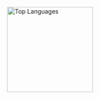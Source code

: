 <a href="#"><img align="center" src="https://github-readme-stats.vercel.app/api/top-langs/?username=GottaGetPaid&langs_count=8&layout=compact&theme=dark&bg_color=0D1117&hide_border=true" height="200px" alt="Top Languages"></a>
